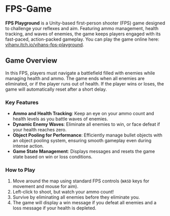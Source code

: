 # FPS-Game

**FPS Playground** is a Unity-based first-person shooter (FPS) game designed to challenge your reflexes and aim. Featuring ammo management, health tracking, and waves of enemies, the game keeps players engaged with its fast-paced, action-packed gameplay. You can play the game online here: [vihanv.itch.io/vihans-fps-playground](https://vihanv.itch.io/vihans-fps-playground).

## Game Overview
In this FPS, players must navigate a battlefield filled with enemies while managing health and ammo. The game ends when all enemies are eliminated, or if the player runs out of health. If the player wins or loses, the game will automatically reset after a short delay.

### Key Features
- **Ammo and Health Tracking**: Keep an eye on your ammo count and health levels as you battle waves of enemies.
- **Dynamic Enemy Waves**: Eliminate all enemies to win, or face defeat if your health reaches zero.
- **Object Pooling for Performance**: Efficiently manage bullet objects with an object pooling system, ensuring smooth gameplay even during intense action.
- **Game State Management**: Displays messages and resets the game state based on win or loss conditions.

### How to Play
1. Move around the map using standard FPS controls (`WASD` keys for movement and mouse for aim).
2. Left-click to shoot, but watch your ammo count!
3. Survive by eliminating all enemies before they eliminate you.
4. The game will display a win message if you defeat all enemies and a loss message if your health is depleted.

